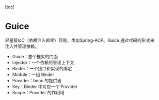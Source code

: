 [toc]

# Guice
轻量级IoC（依赖注入框架）容器，类似Spring-AOP。Guice 通过代码的形式来注入并管理依赖。

- Guice：整个框架的门面
- Injector：一个依赖的管理上下文
- Binder：一个接口和实现的绑定
- Module：一组 Binder
- Provider：bean 的提供者
- Key：Binder 中对应一个 Provider
- Scope：Provider 的作用域